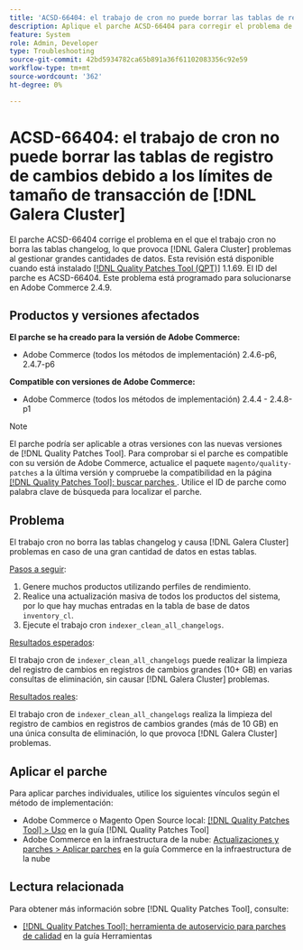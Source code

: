 ```yaml
---
title: 'ACSD-66404: el trabajo de cron no puede borrar las tablas de registro de cambios debido a los límites de tamaño de las transacciones  [!DNL Galera Cluster] '
description: Aplique el parche ACSD-66404 para corregir el problema de Adobe Commerce en el que con el trabajo cron no se borran las tablas changelog y se producen  [!DNL Galera Cluster] problemas en caso de una gran cantidad de datos en estas tablas.
feature: System
role: Admin, Developer
type: Troubleshooting
source-git-commit: 42bd5934782ca65b891a36f61102083356c92e59
workflow-type: tm+mt
source-wordcount: '362'
ht-degree: 0%

---
```



# ACSD-66404: el trabajo de cron no puede borrar las tablas de registro de cambios debido a los límites de tamaño de transacción de [!DNL Galera Cluster]

El parche ACSD-66404 corrige el problema en el que el trabajo cron no borra las tablas changelog, lo que provoca [!DNL Galera Cluster] problemas al gestionar grandes cantidades de datos. Esta revisión está disponible cuando está instalado [[!DNL Quality Patches Tool (QPT)]](/help/tools/quality-patches-tool/quality-patches-tool-to-self-serve-quality-patches.md) 1.1.69. El ID del parche es ACSD-66404. Este problema está programado para solucionarse en Adobe Commerce 2.4.9.

## Productos y versiones afectados

**El parche se ha creado para la versión de Adobe Commerce:**

* Adobe Commerce (todos los métodos de implementación) 2.4.6-p6, 2.4.7-p6

**Compatible con versiones de Adobe Commerce:**

* Adobe Commerce (todos los métodos de implementación) 2.4.4 - 2.4.8-p1

>[!NOTE]
>
>El parche podría ser aplicable a otras versiones con las nuevas versiones de [!DNL Quality Patches Tool]. Para comprobar si el parche es compatible con su versión de Adobe Commerce, actualice el paquete `magento/quality-patches` a la última versión y compruebe la compatibilidad en la página [[!DNL Quality Patches Tool]: buscar parches ](https://experienceleague.adobe.com/tools/commerce-quality-patches/index.html?lang=es). Utilice el ID de parche como palabra clave de búsqueda para localizar el parche.

## Problema

El trabajo cron no borra las tablas changelog y causa [!DNL Galera Cluster] problemas en caso de una gran cantidad de datos en estas tablas.

<u>Pasos a seguir</u>:

1. Genere muchos productos utilizando perfiles de rendimiento.
1. Realice una actualización masiva de todos los productos del sistema, por lo que hay muchas entradas en la tabla de base de datos `inventory_cl`.
1. Ejecute el trabajo cron `indexer_clean_all_changelogs`.

<u>Resultados esperados</u>:

El trabajo cron de `indexer_clean_all_changelogs` puede realizar la limpieza del registro de cambios en registros de cambios grandes (10+ GB) en varias consultas de eliminación, sin causar [!DNL Galera Cluster] problemas.

<u>Resultados reales</u>:

El trabajo cron de `indexer_clean_all_changelogs` realiza la limpieza del registro de cambios en registros de cambios grandes (más de 10 GB) en una única consulta de eliminación, lo que provoca [!DNL Galera Cluster] problemas.

## Aplicar el parche

Para aplicar parches individuales, utilice los siguientes vínculos según el método de implementación:

* Adobe Commerce o Magento Open Source local: [[!DNL Quality Patches Tool] > Uso](/help/tools/quality-patches-tool/usage.md) en la guía [!DNL Quality Patches Tool]
* Adobe Commerce en la infraestructura de la nube: [Actualizaciones y parches > Aplicar parches](https://experienceleague.adobe.com/docs/commerce-cloud-service/user-guide/develop/upgrade/apply-patches.html?lang=es) en la guía Commerce en la infraestructura de la nube

## Lectura relacionada

Para obtener más información sobre [!DNL Quality Patches Tool], consulte:

* [[!DNL Quality Patches Tool]: herramienta de autoservicio para parches de calidad](/help/tools/quality-patches-tool/quality-patches-tool-to-self-serve-quality-patches.md) en la guía Herramientas
